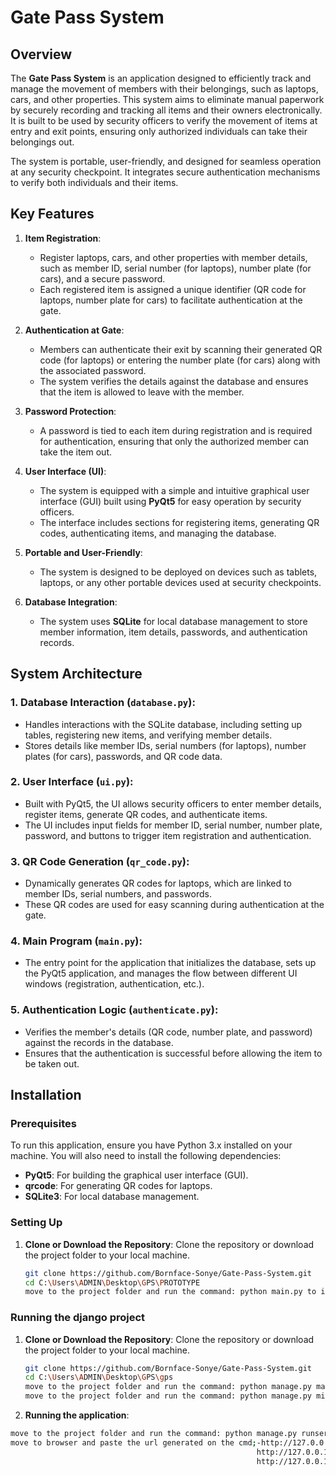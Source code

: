 # Gate Pass System

## Overview

The **Gate Pass System** is an application designed to efficiently track and manage the movement of members with their belongings, such as laptops, cars, and other properties. This system aims to eliminate manual paperwork by securely recording and tracking all items and their owners electronically. It is built to be used by security officers to verify the movement of items at entry and exit points, ensuring only authorized individuals can take their belongings out.

The system is portable, user-friendly, and designed for seamless operation at any security checkpoint. It integrates secure authentication mechanisms to verify both individuals and their items.

## Key Features

1. **Item Registration**:
   - Register laptops, cars, and other properties with member details, such as member ID, serial number (for laptops), number plate (for cars), and a secure password.
   - Each registered item is assigned a unique identifier (QR code for laptops, number plate for cars) to facilitate authentication at the gate.

2. **Authentication at Gate**:
   - Members can authenticate their exit by scanning their generated QR code (for laptops) or entering the number plate (for cars) along with the associated password.
   - The system verifies the details against the database and ensures that the item is allowed to leave with the member.

3. **Password Protection**:
   - A password is tied to each item during registration and is required for authentication, ensuring that only the authorized member can take the item out.

4. **User Interface (UI)**:
   - The system is equipped with a simple and intuitive graphical user interface (GUI) built using **PyQt5** for easy operation by security officers.
   - The interface includes sections for registering items, generating QR codes, authenticating items, and managing the database.

5. **Portable and User-Friendly**:
   - The system is designed to be deployed on devices such as tablets, laptops, or any other portable devices used at security checkpoints.

6. **Database Integration**:
   - The system uses **SQLite** for local database management to store member information, item details, passwords, and authentication records.

## System Architecture

### 1. **Database Interaction (`database.py`)**:
   - Handles interactions with the SQLite database, including setting up tables, registering new items, and verifying member details.
   - Stores details like member IDs, serial numbers (for laptops), number plates (for cars), passwords, and QR code data.

### 2. **User Interface (`ui.py`)**:
   - Built with PyQt5, the UI allows security officers to enter member details, register items, generate QR codes, and authenticate items.
   - The UI includes input fields for member ID, serial number, number plate, password, and buttons to trigger item registration and authentication.

### 3. **QR Code Generation (`qr_code.py`)**:
   - Dynamically generates QR codes for laptops, which are linked to member IDs, serial numbers, and passwords.
   - These QR codes are used for easy scanning during authentication at the gate.

### 4. **Main Program (`main.py`)**:
   - The entry point for the application that initializes the database, sets up the PyQt5 application, and manages the flow between different UI windows (registration, authentication, etc.).

### 5. **Authentication Logic (`authenticate.py`)**:
   - Verifies the member's details (QR code, number plate, and password) against the records in the database.
   - Ensures that the authentication is successful before allowing the item to be taken out.

## Installation

### Prerequisites

To run this application, ensure you have Python 3.x installed on your machine. You will also need to install the following dependencies:

- **PyQt5**: For building the graphical user interface (GUI).
- **qrcode**: For generating QR codes for laptops.
- **SQLite3**: For local database management.

### Setting Up

1. **Clone or Download the Repository**:
   Clone the repository or download the project folder to your local machine.

   ```bash
   git clone https://github.com/Bornface-Sonye/Gate-Pass-System.git
   cd C:\Users\ADMIN\Desktop\GPS\PROTOTYPE
   move to the project folder and run the command: python main.py to interact with the application

### Running the django project

1. **Clone or Download the Repository**:
   Clone the repository or download the project folder to your local machine.

   ```bash
   git clone https://github.com/Bornface-Sonye/Gate-Pass-System.git
   cd C:\Users\ADMIN\Desktop\GPS\gps
   move to the project folder and run the command: python manage.py makemigrations
   move to the project folder and run the command: python manage.py migrate

 2. **Running the application**:
   
   ```bash
   move to the project folder and run the command: python manage.py runserver
   move to browser and paste the url generated on the cmd;-http://127.0.0.1:8000/admin for super user: super user details;- username: BORNFACE, Password: Gps@2024
                                                          http://127.0.0.1:8000/login for admin user, admin details;- Username: dennisooko@gmail.com, Password: 12345678
                                                          http://127.0.0.1:8000/user/login for normal user, normal user details;- Username: bornfacesonye@gmail.com, Password: 12345678

